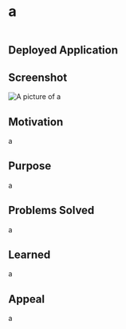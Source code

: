 
<!DOCTYPE md>
<html lang="en">
<head>
    <meta charset="UTF-8">
    <meta http-equiv="X-UA-Compatible" content="IE=edge">
    <meta name="viewport" content="width=device-width, initial-scale=1.0">
    <link href="https://cdn.jsdelivr.net/npm/bootstrap@5.2.2/dist/css/bootstrap.min.css" rel="stylesheet" integrity="sha384-Zenh87qX5JnK2Jl0vWa8Ck2rdkQ2Bzep5IDxbcnCeuOxjzrPF/et3URy9Bv1WTRi" crossorigin="anonymous">
    <link rel="stylesheet" href="https://cdn.jsdelivr.net/npm/bootstrap-icons@1.9.1/font/bootstrap-icons.css">
    <title>README.md generator</title>
</head>
<body>
    <div class="container">
    <h1>a</h2>
        <div class="column">
                <h2>Deployed Application</h2>
                    <a href="https://jace0fbass.github.io/readme-generator/">
                        <i class="bi bi-github fs-3"></i>
                    </a>
                <h2>Screenshot</h2>
                <img src="a" class="img-fluid" alt="A picture of a "/>
            </div>
            <div class="col-md-6">
                <h2>Motivation</h2> 
                    <p>a</p>
                <h2>Purpose</h2> 
                    <p>a</p>
                <h2>Problems Solved</h2> 
                    <p>a</p>
                <h2>Learned</h2> 
                    <p>a</p>
                <h2>Appeal</h2> 
                    <p>a</p>
            </div>
        </div>
    </div>
</body>
</html>
    